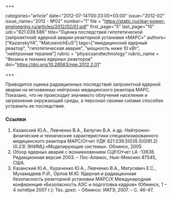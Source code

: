 +++

categories="article"
date="2012-07-14T00:23:00+03:00"
issue="2012-02"
issue_name="2012 - №02"
number="1"
file = "https://static.nuclear-power-engineering.ru/articles/2012/02/01.pdf"
first_page="5"
last_page="10"
udc="621.039.586"
title="Оценка последствий гипотетической (запроектной) ядерной аварии реакторной установки «МАРС»"
authors=["KazanskyYA", "MatusevichEuS"]
tags=["ямедицинский ядерный реактор", "гипотетическая авария", "мощность ниже 10 кВт", "нейтронная терапия"]
rubric = "physicsandtechnology"
rubric_name = "Физика и техника ядерных реакторов"
doi="https://doi.org/10.26583/npe.2012.2.01"

+++

Приводится оценка радиационных последствий запроектной ядерной аварии на мгновенных нейтронах медицинского реактора МАРС. Показано, что не происходит значимого облучения населения и загрязнения окружающей среды, а персонал своими силами способен устранить ее последствия.

### Ссылки

1. Казанский Ю.А., Левченко В.А., Белугин В.А. и др. Нейтронно-физические и технические характеристики специализированного медицинского реактора МАРС/Отчет УДК 621.039.5(035.5)(091.2)(0.23) ЭНИМЦ «Моделирующие системы». Обнинск, 2005.
2. Обзор ядерных аварий с возникновением СЦР/Отчет LA -13638. Редакционная версия 2003. – Лос-Аламос, Нью-Мексико 87545, США.
3. Казанский Ю.А., Кураченко Ю.А., Левченко В.А., Матусевич Е.С., Мухамадиев Р.И., Орлов М.Ю. Ядерная и радиационная безопасность реакторной установки МАРС/X Международная конференция «Безопасность АЭС и подготовка кадров» (Обнинск, 1 – 4 октября 2007 г.): Тез. докл. – Обнинск: ИАТЭ, 2007. – С. 46-47.